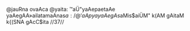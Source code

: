 @jauRna ovaAca
@yaita: ™aÜ"yaAepaetaAe yaAegAA»ailatamaAnas$a: /
@‘aApya yaAegAs$aMis$aiÜM" k(AM gAitaM k{(SNA gAcC$ita //37//